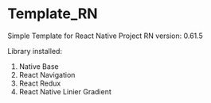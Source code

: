 # Template_RN

Simple Template for React Native Project
RN version: 0.61.5

Library installed:
1. Native Base
2. React Navigation
4. React Redux
5. React Native Linier Gradient
